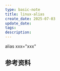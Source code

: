 ```yaml
---
type: basic-note
title: linux-alias
create_date: 2025-07-03
update_date: 
tags:
description:
---
```


alias xxx="xxx"

## 参考资料
